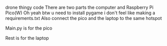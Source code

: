 drone thingy code
There are two parts
the computer
and
Raspberry Pi Pico(W) 
Oh yeah btw u need to install pygame
i don't feel like making a requirements.txt
Also connect the pico and the laptop to the same hotspot

Main.py is for the pico

Rest is for the laptop

